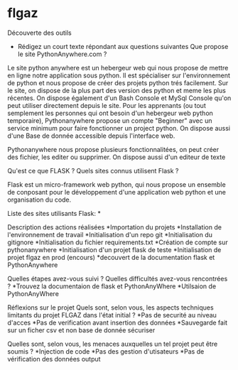 # flgaz
Découverte des outils 

- Rédigez un court texte répondant aux questions suivantes
Que propose le site PythonAnywhere.com ?

Le site python anywhere est un hebergeur web qui nous propose de mettre en ligne notre application sous python.
Il est spécialiser sur l'environnement de python et nous propose de créer des projets python trés facilement.
Sur le site, on dispose de la plus part des version des python et meme les plus récentes.
On dispose également d'un Bash Console et MySql Console qu'on peut utiliser directement depuis le site.
Pour les apprenants (ou tout semplement les personnes qui ont besoin d'un hebergeur web python temporaire), 
Pythonanywhere propose un compte "Beginner" avec un service minimum pour faire fonctionner un project python.
On dispose aussi d'une Base de donnée accessible depuis l'interface web.

Pythonanywhere nous propose plusieurs fonctionnalitées, on peut créer des fichier, les editer ou supprimer.
On dispose aussi d'un editeur de texte  

Qu'est ce que FLASK ? Quels sites connus utilisent Flask ?

Flask est un micro-framework web python, qui nous propose un 
ensemble de conposant pour le développement d'une application 
web python et une organisation du code.

Liste des sites utilisants Flask:
	*
	
Description des actions réalisées
*Importation du projets 
*Installation de l'environnement de travail 
*Initialisation d'un repo git 
*Initialisation du gitignore 
*Initialisation du fichier requirements.txt
*Création de compte sur pythonanywhere
*Initialisation d'un projet flask de teste 
*Initialisation de projet flgaz en prod (encours) 
*decouvert de la documentation flask et PythonAnywhere

Quelles étapes avez-vous suivi ?
Quelles difficultés avez-vous rencontrées ?
*Trouvez la documentaion de flask et PythonAnyWhere 
*Utilsaion de PythonAnyWhere 

Réflexions sur le projet
Quels sont, selon vous, les aspects techniques limitants du projet FLGAZ dans l'état initial ?
*Pas de securité au niveau d'acces 
*Pas de verification avant insertion des données
*Sauvegarde fait sur un ficher csv et non base de donnée sécuriser

Quelles sont, selon vous, les menaces auxquelles un tel projet peut être soumis ?
*Injection de code 
*Pas des gestion d'utisateurs
*Pas de vérification des données output 